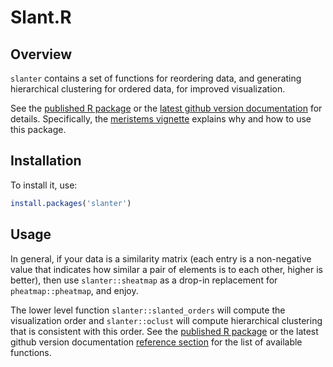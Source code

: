 Slant.R
=======

Overview
--------

``slanter`` contains a set of functions for reordering data, and generating hierarchical clustering
for ordered data, for improved visualization.

See the [published R package](https://CRAN.R-project.org/package=slanter) or the [latest github
version documentation](https://tanaylab.github.io/slanter/index.html) for details. Specifically, the
[meristems vignette](https://tanaylab.github.io/slanter/articles/meristems.html) explains why and
how to use this package.

Installation
------------

To install it, use:

``` r
install.packages('slanter')
```

Usage
-----

In general, if your data is a similarity matrix (each entry is a non-negative value that indicates
how similar a pair of elements is to each other, higher is better), then use `slanter::sheatmap` as
a drop-in replacement for `pheatmap::pheatmap`, and enjoy.

The lower level function `slanter::slanted_orders` will compute the visualization order and
`slanter::oclust` will compute hierarchical clustering that is consistent with this order. See the
[published R package](https://CRAN.R-project.org/package=slanter) or the latest github version
documentation [reference section](https://tanaylab.github.io/slanter/reference/index.html) for the
list of available functions.
